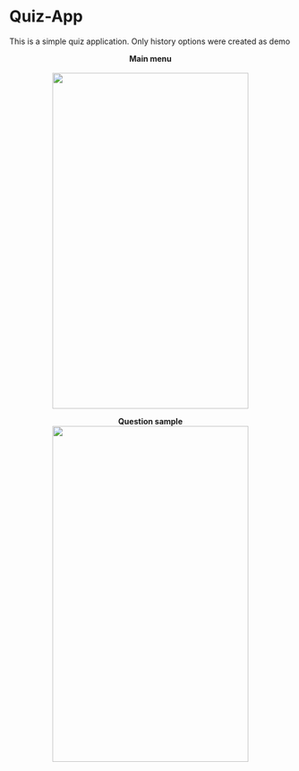 # Quiz-App
This is a simple quiz application.
Only history options were created as demo

<p align= "center">
  <b>Main menu</b>
  </br><br>
  <img src="https://user-images.githubusercontent.com/117646017/201483984-dfeb7814-3f43-4734-8776-fb574f34ae89.jpg" width="350" height="600"/>
</p>

<p align= "center">
  <b>Question sample</b>
  <br>
  <img src="https://user-images.githubusercontent.com/117646017/201483955-f79afd9a-4fed-4c9f-ae4d-e4ec26a5b3c8.jpg" width="350" height="600"/>
</p>

